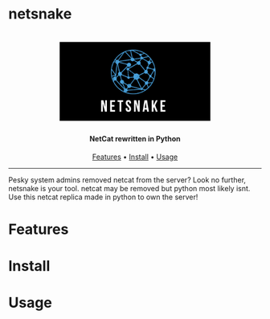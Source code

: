 # netsnake

<h1 align="center">
  <img src="static/netsnake.png" alt="netsnake" width="300px">
  <br>
</h1>

<h4 align="center">NetCat rewritten in Python</h4>

<p align="center">
  <a href="#Features">Features</a> •
  <a href="#Install">Install</a> •
  <a href="#Usage">Usage</a> 
  
</p>

---

Pesky system admins removed netcat from the server? Look no further, netsnake is your tool. netcat may be removed but python most likely isnt. Use this netcat replica made in python to own the server!

# Features

# Install

# Usage


